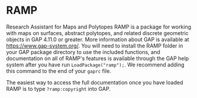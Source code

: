 # RAMP
Research Assistant for Maps and Polytopes
RAMP is a package for working with maps on surfaces, abstract polytopes, and related discrete geometric objects in GAP 4.11.0 or greater. 
More information about GAP is available at https://www.gap-system.org/.
You will need to install the RAMP folder in your GAP package directory to use the included functions, and documentation on all of RAMP's 
features is available through the GAP help system after you have run `LoadPackage("ramp");`.
We recommend adding this command to the end of your `gaprc` file.

The easiest way to access the full documentation once you have loaded RAMP is to type `?ramp:copyright` into GAP.
